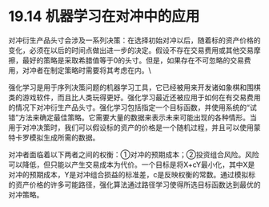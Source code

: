 # 19.14 机器学习在对冲中的应用


对冲衍生产品头寸会涉及一系列决策：在选择初始对冲以后，随着标的资产价格的变化，必须在以后的时间点做出进一步的决定。假设不存在交易费用或其他交易摩擦，最好的策略是采取希腊值等于0的头寸。但是，如果存在不可忽略的交易费用，对冲者在制定策略时需要将其考虑在内。\


强化学习是用于序列决策问题的机器学习工具，它已经被用来开发诸如象棋和围棋类的游戏软件，而且比人类玩得更好。强化学习最近还被应用于如何在有交易费用的情况下对冲衍生产品头寸。强化学习包括指定一个目标函数，并使用系统的“试错”方法来确定最佳策略。它需要大量的数据来表示未来可能出现的各种情形。当用于对冲决策时，我们可以假设标的资产的价格是一个随机过程，并且可以使用蒙特卡罗模拟生成所需的数据。


对冲者面临着以下两者之间的权衡：①对冲的预期成本；②投资组合风险。风险可以降低，但只能以产生交易成本为代价。一个目标是将X+cY最小化，其中X是对冲的预期成本，Y是对冲组合损益的标准差，c是反映权衡的常数。通过模拟标的资产价格的许多可能路径，强化算法通过路径学习使得所选目标函数达到最优的对冲策略。
